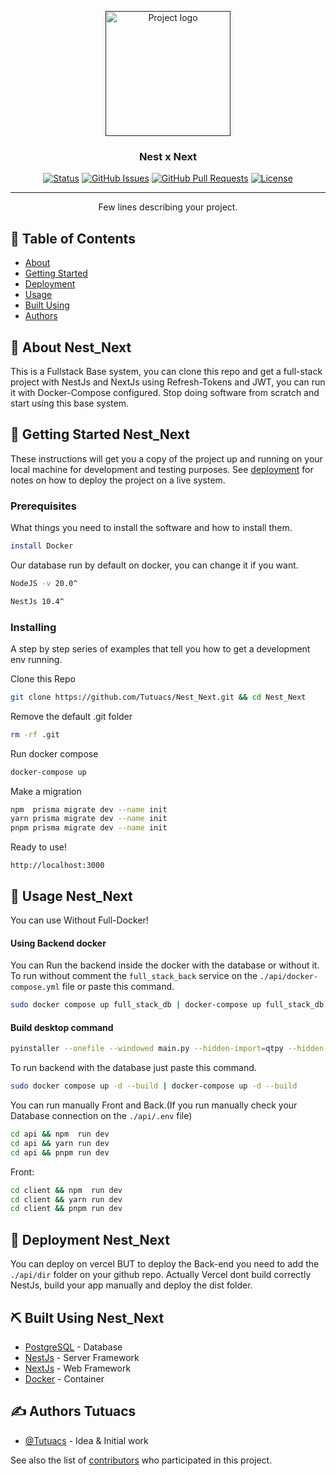 <p align="center">
  <a href="" rel="noopener">
 <img width=200px height=200px src="https://utfs.io/f/eiiA8GXc0v9SqLuNPUnvpTHYU6ftd3wqVrulk9QMG4cXSDx0" alt="Project logo"></a>
</p>

<h3 align="center">Nest x Next</h3>

<div align="center">

[![Status](https://img.shields.io/badge/status-active-success.svg)]()
[![GitHub Issues](https://img.shields.io/github/issues/Tutuacs/Nest_Next.svg)](https://github.com/Tutuacs/Nest_Next/issues)
[![GitHub Pull Requests](https://img.shields.io/github/issues-pr/Tutuacs/Nest_Next.svg)](https://github.com/Tutuacs/Nest_Next/pulls)
[![License](https://img.shields.io/badge/license-MIT-blue.svg)](/LICENSE)

</div>

---

<p align="center"> Few lines describing your project.
    <br> 
</p>

## 📝 Table of Contents

- [About](#about)
- [Getting Started](#getting_started)
- [Deployment](#deployment)
- [Usage](#usage)
- [Built Using](#built_using)
- [Authors](#authors)

## 🧐 About <a name = "about"> Nest_Next</a>

This is a Fullstack Base system, you can clone this repo and get a full-stack project with NestJs and NextJs using Refresh-Tokens and JWT, you can run it with Docker-Compose configured. Stop doing software from scratch and start using this base system.

## 🏁 Getting Started <a name = "getting_started">Nest_Next</a>

These instructions will get you a copy of the project up and running on your local machine for development and testing purposes. See [deployment](#deployment) for notes on how to deploy the project on a live system.

### Prerequisites

What things you need to install the software and how to install them.


```bash
install Docker
```
Our database run by default on docker, you can change it if you want.

```bash
NodeJS -v 20.0^
```

```bash
NestJs 10.4^
```

### Installing

A step by step series of examples that tell you how to get a development env running.

Clone this Repo

```bash
git clone https://github.com/Tutuacs/Nest_Next.git && cd Nest_Next
```

Remove the default .git folder

```bash
rm -rf .git
```

Run docker compose

```bash
docker-compose up
```

Make a migration
```bash
npm  prisma migrate dev --name init
yarn prisma migrate dev --name init
pnpm prisma migrate dev --name init
```

Ready to use!


```link
http://localhost:3000
```

## 🎈 Usage <a name="usage">Nest_Next</a>

You can use Without Full-Docker!

#### Using Backend docker

You can Run the backend inside the docker with the database or without it. To run without comment the ```full_stack_back``` service on the ```./api/docker-compose.yml``` file or paste this command.

```bash
sudo docker compose up full_stack_db | docker-compose up full_stack_db

```

#### Build desktop command

```bash
pyinstaller --onefile --windowed main.py --hidden-import=qtpy --hidden-import=PyQt5.QtWebEngineWidgets --hidden-import=PyQt5.QtWebEngineCore
```

To run backend with the database just paste this command.

```bash
sudo docker compose up -d --build | docker-compose up -d --build 
```

You can run manually Front and Back.(If you run manually check your Database connection on the ```./api/.env``` file)

```bash
cd api && npm  run dev
cd api && yarn run dev
cd api && pnpm run dev
```
Front:

```bash
cd client && npm  run dev
cd client && yarn run dev
cd client && pnpm run dev
```

## 🚀 Deployment <a name = "deployment">Nest_Next</a>

You can deploy on vercel BUT to deploy the Back-end you need to add the ```./api/dir``` folder on your github repo. Actually Vercel dont build correctly NestJs, build your app manually and deploy the dist folder.

## ⛏️ Built Using <a name = "built_using">Nest_Next</a>

- [PostgreSQL](https://www.postgresql.org/) - Database
- [NestJs](https://nestjs.com/) - Server Framework
- [NextJs](https://nextjs.org/) - Web Framework
- [Docker](https://docker.com/) - Container

## ✍️ Authors <a name = "authors">Tutuacs</a>

- [@Tutuacs](https://github.com/Tutuacs) - Idea & Initial work

See also the list of [contributors](https://github.com/Tutuacs/Nest_Next/contributors) who participated in this project.

